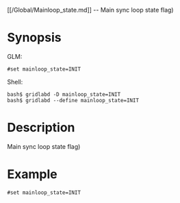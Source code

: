 [[/Global/Mainloop_state.md]] -- Main sync loop state flag)

# Synopsis
GLM:
~~~
#set mainloop_state=INIT
~~~
Shell:
~~~
bash$ gridlabd -D mainloop_state=INIT
bash$ gridlabd --define mainloop_state=INIT
~~~

# Description

Main sync loop state flag)

# Example

~~~
#set mainloop_state=INIT
~~~

